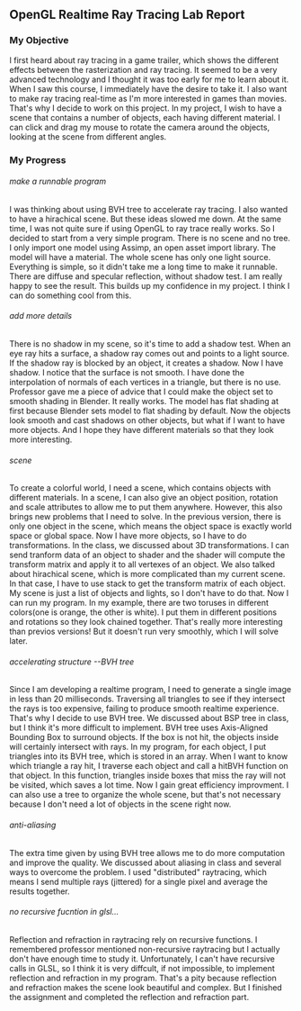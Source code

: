 ## OpenGL Realtime Ray Tracing Lab Report
### My Objective
I first heard about ray tracing in a game trailer, which shows the different effects between the rasterization and ray tracing. It seemed to be a very advanced technology and I thought it was too early for me to learn about it. When I saw this course, I immediately have the desire to take it. I also want to make ray tracing real-time as I'm more interested in games than movies. That's why I decide to work on this project.
In my project, I wish to have a scene that contains a number of objects, each having different material. I can click and drag my mouse to rotate the camera around the objects, looking at the scene from different angles.

### My Progress
###### make a runnable program
I was thinking about using BVH tree to accelerate ray tracing. I also wanted to have a hirachical scene. But these ideas slowed me down. At the same time, I was not quite sure if using OpenGL to ray trace really works. So I decided to start from a very simple program. There is no scene and no tree. I only import one model using Assimp, an open asset import library. The model will have a material. The whole scene has only one light source. Everything is simple, so it didn't take me a long time to make it runnable. There are diffuse and specular reflection, without shadow test. I am really happy to see the result. This builds up my confidence in my project. I think I can do something cool from this.

###### add more details
There is no shadow in my scene, so it's time to add a shadow test. When an eye ray hits a surface, a shadow ray comes out and points to a light source. If the shadow ray is blocked by an object, it creates a shadow. Now I have shadow. I notice that the surface is not smooth. I have done the interpolation of normals of each vertices in a triangle, but there is no use. Professor gave me a piece of advice that I could make the object set to smooth shading in Blender. It really works. The model has flat shading at first because Blender sets model to flat shading by default. Now the objects look smooth and cast shadows on other objects, but what if I want to have more objects. And I hope they have different materials so that they look more interesting.

###### scene
To create a colorful world, I need a scene, which contains objects with different materials. In a scene, I can also give an object position, rotation and scale attributes to allow me to put them anywhere. However, this also brings new problems that I need to solve. In the previous version, there is only one object in the scene, which means the object space is exactly world space or global space. Now I have more objects, so I have to do transformations. In the class, we discussed about 3D transformations. I can send tranform data of an object to shader and the shader will compute the transform matrix and apply it to all vertexes of an object. We also talked about hirachical scene, which is more complicated than my current scene. In that case, I have to use stack to get the transform matrix of each object. My scene is just a list of objects and lights, so I don't have to do that. 
Now I can run my program. In my example, there are two toruses in different colors(one is orange, the other is white). I put them in different positions and rotations so they look chained together. That's really more interesting than previos versions! But it doesn't run very smoothly, which I will solve later.

###### accelerating structure --BVH tree
Since I am developing a realtime program, I need to generate a single image in less than 20 milliseconds. Traversing all triangles to see if they intersect the rays is too expensive, failing to produce smooth realtime experience. That's why I decide to use BVH tree. We discussed about BSP tree in class, but I think it's more difficult to implement. BVH tree uses Axis-Aligned Bounding Box to surround objects. If the box is not hit, the objects inside will certainly intersect with rays. In my program, for each object, I put triangles into its BVH tree, which is stored in an array. When I want to know which triangle a ray hit, I traverse each object and call a hitBVH function on that object. In this function, triangles inside boxes that miss the ray will not be visited, which saves a lot time. Now I gain great efficiency improvment. I can also use a tree to organize the whole scene, but that's not necessary because I don't need a lot of objects in the scene right now.

###### anti-aliasing
The extra time given by using BVH tree allows me to do more computation and improve the quality. We discussed about aliasing in class and several ways to overcome the problem. I used "distributed" raytracing, which means I send multiple rays (jittered) for a single pixel and average the results together. 

###### no recursive fucntion in glsl...
Reflection and refraction in raytracing rely on recursive functions. I remembered professor mentioned non-recursive raytracing but I actually don't have enough time to study it. Unfortunately, I can't have recursive calls in GLSL, so I think it is very diffcult, if not impossible, to implement reflection and refraction in my program. That's a pity because reflection and refraction makes the scene look beautiful and complex. But I finished the assignment and completed the reflection and refraction part.
